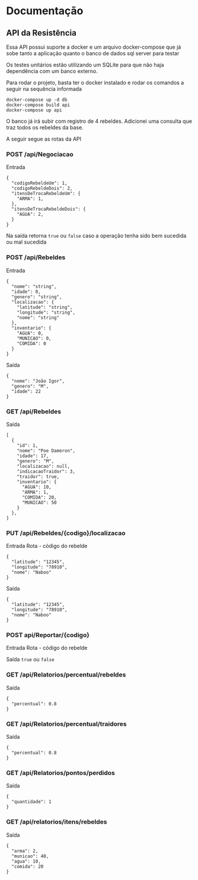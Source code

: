 # Documentação

## API da Resistência

Essa API possui suporte a docker e um arquivo docker-compose que já sobe tanto a aplicação quanto o banco de dados sql server para testar

Os testes unitários estão utilizando um SQLite para que não haja dependência com um banco externo. 

Para rodar o projeto, basta ter o docker instalado e rodar os comandos a seguir na sequência informada

    docker-compose up -d db
    docker-compose build api
    docker-compose up api


O banco já irá subir com registro de 4 rebeldes. Adicionei uma consulta que traz todos os rebeldes da base.

A seguir segue as rotas da API

###   ​POST /api​/Negociacao
Entrada
```
{
  "codigoRebeldeUm": 1,
  "codigoRebeldeDois": 2,
  "itensDeTrocaRebeldeUm": {
    "ARMA": 1,
  },
  "itensDeTrocaRebeldeDois": {
    "AGUA": 2,
  }
}
```
 Na saída retorna `true` ou `false` caso a operação tenha sido bem sucedida ou mal sucedida
 

### POST /api/Rebeldes
Entrada

    {
      "nome": "string",
      "idade": 0,
      "genero": "string",
      "localizacao": {
        "latitude": "string",
        "longitude": "string",
        "nome": "string"
      },
      "inventario": {
        "AGUA": 0,
        "MUNICAO": 0,
        "COMIDA": 0
      }
    }

Saída

```
{
  "nome": "João Igor",
  "genero": "M",
  "idade": 22
}
```

### GET /api/Rebeldes

Saída
```
[
  {
    "id": 1,
    "nome": "Poe Dameron",
    "idade": 17,
    "genero": "M",
    "localizacao": null,
    "indicacaoTraidor": 3,
    "traidor": true,
    "inventario": {
      "AGUA": 10,
      "ARMA": 1,
      "COMIDA": 20,
      "MUNICAO": 50
    }
  },
]
```

### PUT /api/Rebeldes/{codigo}/localizacao
Entrada
Rota - código do rebelde

    {
      "latitude": "12345",
      "longitude": "78910",
      "nome": "Naboo"
    }

Saída

    {
      "latitude": "12345",
      "longitude": "78910",
      "nome": "Naboo"
    }


### POST api/Reportar/{codigo}

Entrada
Rota - código do rebelde

Saída
`true` ou `false`


### GET /api/Relatorios/percentual/rebeldes
Saída
```
{
  "percentual": 0.8
}
```

### GET /api/Relatorios/percentual/traidores
Saída
```
{
  "percentual": 0.8
}
```

### GET /api​/Relatorios​/pontos​/perdidos 
Saída
```
{
  "quantidade": 1
}
```

### GET /api/relatorios/itens/rebeldes
Saída
```
{
  "arma": 2,
  "municao": 40,
  "agua": 10,
  "comida": 20
}
```